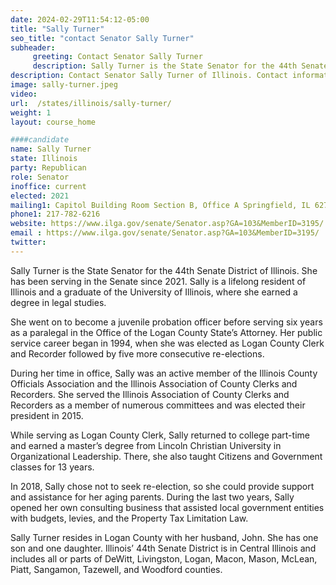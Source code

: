 ```yaml
---
date: 2024-02-29T11:54:12-05:00
title: "Sally Turner"
seo_title: "contact Senator Sally Turner"
subheader:
     greeting: Contact Senator Sally Turner
     description: Sally Turner is the State Senator for the 44th Senate District of Illinois. She has been serving in the Senate since 2021. Sally is a lifelong resident of Illinois and a graduate of the University of Illinois, where she earned a degree in legal studies.
description: Contact Senator Sally Turner of Illinois. Contact information for Sally Turner includes email address, phone number, and mailing address.
image: sally-turner.jpeg
video:
url:  /states/illinois/sally-turner/
weight: 1
layout: course_home

####candidate
name: Sally Turner
state: Illinois
party: Republican
role: Senator
inoffice: current
elected: 2021
mailing1: Capitol Building Room Section B, Office A Springfield, IL 62706
phone1: 217-782-6216
website: https://www.ilga.gov/senate/Senator.asp?GA=103&MemberID=3195/
email : https://www.ilga.gov/senate/Senator.asp?GA=103&MemberID=3195/
twitter:
---
```


Sally Turner is the State Senator for the 44th Senate District of Illinois. She has been serving in the Senate since 2021. Sally is a lifelong resident of Illinois and a graduate of the University of Illinois, where she earned a degree in legal studies.

She went on to become a juvenile probation officer before serving six years as a paralegal in the Office of the Logan County State’s Attorney. Her public service career began in 1994, when she was elected as Logan County Clerk and Recorder followed by five more consecutive re-elections.

During her time in office, Sally was an active member of the Illinois County Officials Association and the Illinois Association of County Clerks and Recorders. She served the Illinois Association of County Clerks and Recorders as a member of numerous committees and was elected their president in 2015.

While serving as Logan County Clerk, Sally returned to college part-time and earned a master’s degree from Lincoln Christian University in Organizational Leadership. There, she also taught Citizens and Government classes for 13 years.

In 2018, Sally chose not to seek re-election, so she could provide support and assistance for her aging parents. During the last two years, Sally opened her own consulting business that assisted local government entities with budgets, levies, and the Property Tax Limitation Law.

Sally Turner resides in Logan County with her husband, John. She has one son and one daughter. Illinois’ 44th Senate District is in Central Illinois and includes all or parts of DeWitt, Livingston, Logan, Macon, Mason, McLean, Piatt, Sangamon, Tazewell, and Woodford counties.
